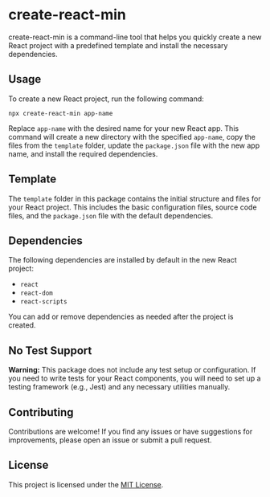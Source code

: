 # create-react-min

create-react-min is a command-line tool that helps you quickly create a new React project with a predefined template and install the necessary dependencies.

## Usage

To create a new React project, run the following command:

```
npx create-react-min app-name
```

Replace `app-name` with the desired name for your new React app. This command will create a new directory with the specified `app-name`, copy the files from the `template` folder, update the `package.json` file with the new app name, and install the required dependencies.

## Template

The `template` folder in this package contains the initial structure and files for your React project. This includes the basic configuration files, source code files, and the `package.json` file with the default dependencies.

## Dependencies

The following dependencies are installed by default in the new React project:

- `react`
- `react-dom`
- `react-scripts`

You can add or remove dependencies as needed after the project is created.

## No Test Support

**Warning:** This package does not include any test setup or configuration. If you need to write tests for your React components, you will need to set up a testing framework (e.g., Jest) and any necessary utilities manually.

## Contributing

Contributions are welcome! If you find any issues or have suggestions for improvements, please open an issue or submit a pull request.

## License

This project is licensed under the [MIT License](LICENSE).
